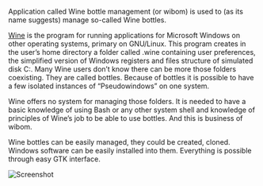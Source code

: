 Application called Wine bottle management (or wibom) is used to (as its name suggests) manage so-called Wine bottles.

[Wine](http://www.winehq.org/) is the program for running applications for Microsoft Windows on other operating systems, primary on GNU/Linux. This program creates in the user’s home directory a folder called .wine containing user preferences, the simplified version of Windows registers and files structure of simulated disk C:. Many Wine users don’t know there can be more those folders coexisting. They are called bottles. Because of bottles it is possible to have a few isolated instances of “Pseudowindows” on one system.

Wine offers no system for managing those folders. It is needed to have a basic knowledge of using Bash or any other system shell and knowledge of principles of Wine’s job to be able to use bottles. And this is business of wibom.

Wine bottles can be easily managed, they could be created, cloned. Windows software can be easily installed into them. Everything is possible through easy GTK interface.

![Screenshot](http://wibom.sourceforge.net/screenshot.png "Screenshot")
